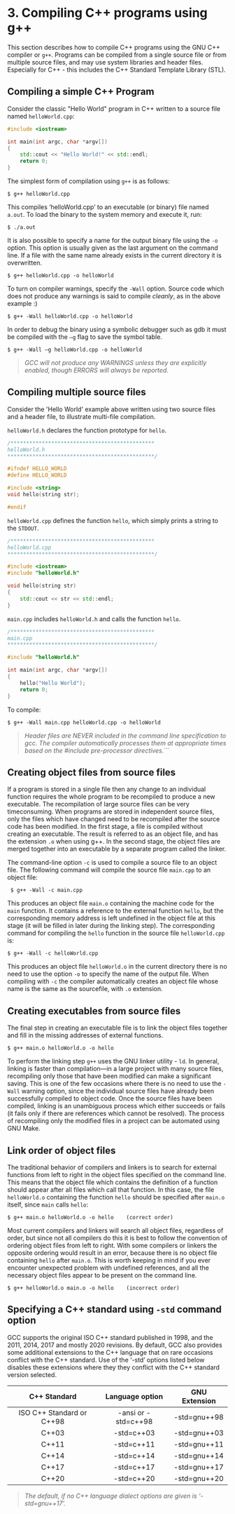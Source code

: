 # 3. Compiling C++ programs using g++

This section describes how to compile C++ programs using the GNU C++ compiler or ```g++```. Programs can be compiled from a single source file or from multiple source files, and may use system libraries and header files. Especially for C++ - this includes the C++ Standard Template Library (STL).

## Compiling a simple C++ Program

Consider the classic "Hello World" program in C++ written to a source file named ``helloWorld.cpp``:

```C++
#include <iostream>

int main(int argc, char *argv[])
{
    std::cout << "Hello World!" << std::endl;
    return 0;
}
```

The simplest form of compilation using `g++` is as follows:

```$ g++ helloWorld.cpp```

This compiles ‘helloWorld.cpp’ to an executable (or binary) file named ``a.out``. To load the binary to the system memory and execute it, run:

```$ ./a.out```

It is also possible to specify a name for the output binary file using the ``-o`` option. This option is usually given as the last argument on the command line. If a file with the same name already exists in the current directory it is overwritten.

```$ g++ helloWorld.cpp -o helloWorld```

To turn on compiler warnings, specify the ``-Wall`` option. Source code which does not produce any warnings is said to compile *cleanly*, as in the above example :)

```$ g++ -Wall helloWorld.cpp -o helloWorld```

In order to debug the binary using a symbolic debugger such as gdb it must be compiled with the ``–g`` flag to save the symbol table.

```$ g++ -Wall –g helloWorld.cpp -o helloWorld```

> *GCC will not produce any WARNINGS unless they are explicitly enabled, though ERRORS will always be reported.*

## Compiling multiple source files

Consider the 'Hello World' example above written using two source files and a header file, to illustrate multi-file compilation.

```helloWorld.h``` declares the function prototype for ```hello```.

```C++
/**********************************************
helloWorld.h
***********************************************/

#ifndef HELLO_WORLD
#define HELLO_WORLD

#include <string>
void hello(string str);

#endif
```

```helloWorld.cpp``` defines the function ```hello```, which simply prints a string to the ```STDOUT```.

```C++
/**********************************************
helloWorld.cpp
***********************************************/

#include <iostream>
#include "helloWorld.h"

void hello(string str)
{
    std::cout << str << std::endl;
}

```

```main.cpp``` includes ```helloWorld.h``` and calls the function ```hello```.

```C++
/**********************************************
main.cpp
***********************************************/

#include "helloWorld.h"

int main(int argc, char *argv[])
{
    hello("Hello World");
    return 0;
}
```

To compile:

```$ g++ -Wall main.cpp helloWorld.cpp -o helloWorld```

> *Header files are NEVER included in the command line specification to gcc. The compiler automatically processes them at appropriate times based on the #include pre-processor directives.*```

## Creating object files from source files

If a program is stored in a single file then any change to an individual function requires the whole program to be recompiled to produce a new executable. The recompilation of large source files can be very timeconsuming. When programs are stored in independent source files, only the files which have changed need to be recompiled after the source code has been
modified. In the first stage, a file is compiled without creating an executable. The result is referred to as an object file, and has the extension ``.o`` when using g++. In the second stage, the object files are merged together into an executable by a separate program called the linker.

The command-line option ``-c`` is used to compile a source file to an object file. The following command will compile the source file ``main.cpp`` to an object file:

`` $ g++ -Wall -c main.cpp``

This produces an object file ``main.o`` containing the machine code for the ``main`` function. It contains a reference to the external function ``hello``, but the corresponding memory address is left undefined in the object file at this stage (it will be filled in later during the linking step). The corresponding command for compiling the ``hello`` function in the source file ``helloWorld.cpp`` is:

``$ g++ -Wall -c helloWorld.cpp``

This produces an object file ``helloWorld.o`` in the current directory there is no need to use the option ``-o`` to specify the name of the output file. When compiling with ``-c`` the compiler automatically creates an object file whose name is the same as the sourcefile, with ``.o`` extension.

## Creating executables from source files

The final step in creating an executable file is to link the object files together and fill in the missing addresses of external functions.

```$ g++ main.o helloWorld.o -o hello```

To perform the linking step ``g++`` uses the GNU linker utility - ``ld``. In general, linking is faster than compilation—in a large project with many source files, recompiling only those that have been modified can make a significant saving. This is one of the few occasions where there is no need to use the ```-Wall``` warning option, since the individual source files have already been successfully compiled to object code. Once the source files have been compiled, linking is an unambiguous process which either succeeds or fails (it fails only if there are references which cannot be resolved). The process of recompiling only the modified files in a project can be automated using GNU Make.

## Link order of object files

The traditional behavior of compilers and linkers is to search for external functions from left to right in the object files specified on the command line. This means that the object file which contains the definition of a function should appear after all files which call that function. In this case, the file ``helloWorld.o`` containing the function ``hello`` should be specified after ``main.o`` itself, since ``main`` calls ```hello```:

```$ g++ main.o helloWorld.o -o hello    (correct order)```

Most current compilers and linkers will search all object files, regardless of order, but since not all compilers do this it is best to follow the convention of ordering object files from left to right. With some compilers or linkers the opposite ordering would result in an error, because there is no object file containing ```hello``` after ```main.o```. This is worth keeping in mind if you ever encounter unexpected problem with undefined references, and all the necessary object files appear to be present on the command line.

```$ g++ helloWorld.o main.o -o hello    (incorrect order)```

## Specifying a C++ standard using ``-std`` command option

GCC supports the original ISO C++ standard published in 1998, and the 2011, 2014, 2017 and mostly 2020 revisions. By default, GCC also provides some additional extensions to the C++ language that on rare occasions conflict with the C++ standard. Use of the ‘-std’ options listed below disables these extensions where they they conflict with the C++ standard version selected.

|        C++ Standard       |   Language option   | GNU Extension |
|:-------------------------:|:-------------------:|---------------|
| ISO C++ Standard or C++98 | -ansi or -std=c++98 | -std=gnu++98  |
|           C++03           |      -std=c++03     | -std=gnu++03  |
|           C++11           |      -std=c++11     | -std=gnu++11  |
|           C++14           |      -std=c++14     | -std=gnu++14  |
|           C++17           |      -std=c++17     | -std=gnu++17  |
|           C++20           |      -std=c++20     | -std=gnu++20  |

> *The default, if no C++ language dialect options are given is ‘-std=gnu++17’.*
